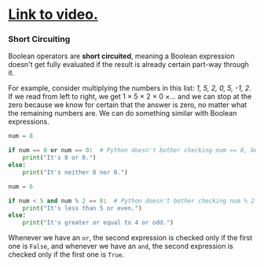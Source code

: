 # [Link to video.](https://www.youtube.com/watch?v=BKy2PskzGjw&list=PLVD25niNi0BlpS2dC7eXz1Rm3lOb9ftaJ)

### Short Circuiting

Boolean operators are **short circuited**, meaning a Boolean expression doesn't get fully evaluated if the result is already certain part-way through it.

For example, consider multiplying the numbers in this list: *1, 5, 2, 0, 5, -1, 2*. If we read from left to right, we get 1 × 5 × 2 × 0 ×... and we can stop at the zero because we know for certain that the answer is zero, no matter what the remaining numbers are. We can do something similar with Boolean expressions.

```python
num = 8

if num == 8 or num == 0:  # Python doesn't bother checking num == 0, because the expression is going to be True no matter what
    print("It's 8 or 0.")
else:
    print("It's neither 8 nor 0.")
```

```python
num = 6

if num < 5 and num % 2 == 0:  # Python doesn't bother checking num % 2 == 0, because the expression is going to be False no matter what
    print("It's less than 5 or even.")
else:
    print("It's greater or equal to 4 or odd.")
```

Whenever we have an `or`, the second expression is checked only if the first one is `False`, and whenever we have an `and`, the second expression is checked only if the first one is `True`.
